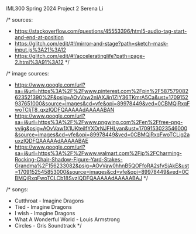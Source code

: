 IML300 Spring 2024
Project 2
Serena Li

/\* sources:

- https://stackoverflow.com/questions/45553396/html5-audio-tag-start-and-end-at-position
- https://glitch.com/edit/#!/mirror-and-stage?path=sketch-mask-input.js%3A21%3A12
- https://glitch.com/edit/#!/acceleratinglife?path=page-2.html%3A91%3A12
  \*/

/\* image sources:

- https://www.google.com/url?sa=i&url=https%3A%2F%2Fwww.pinterest.com%2Fpin%2F587579082623521390%2F&psig=AOvVaw2nIAXJin1ZIY36TKmrA5Ca&ust=1709152937651000&source=images&cd=vfe&opi=89978449&ved=0CBMQjRxqFwoTCIjT8_qxzIQDFQAAAAAdAAAAABAN
- https://www.google.com/url?sa=i&url=https%3A%2F%2Fwww.pngwing.com%2Fen%2Ffree-png-vvjig&psig=AOvVaw1X1UKteilfYXDrNJFHLyan&ust=1709153023546000&source=images&cd=vfe&opi=89978449&ved=0CBMQjRxqFwoTCLjq2auxzIQDFQAAAAAdAAAAABAE
- https://www.google.com/url?sa=i&url=https%3A%2F%2Fwww.walmart.com%2Fip%2FCharming-Rocking-Chair-Shadow-Figure-Yard-Stakes-Grandma%2F156233082&psig=AOvVaw0hhnB5QOFfoRA2sfvSjAkE&ust=1709152545853000&source=images&cd=vfe&opi=89978449&ved=0CBMQjRxqFwoTCLCb18SvzIQDFQAAAAAdAAAAABAJ
  \*/

/\* songs:

- Cutthroat - Imagine Dragons
- Tied - Imagine Dragons
- I wish - Imagine Dragons
- What A Wonderful World - Louis Armstrong
- Circles - Gris Soundtrack
  \*/
